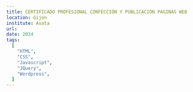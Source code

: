 ```yaml
---
title: CERTIFICADO PROFESIONAL CONFECCIÓN Y PUBLICACIÓN PAGINAS WEB
location: Gijón
institute: Asata
url:
date: 2024
tags:
  [
    "HTML",
    "CSS",
    "Javascript",
    "JQuery",
    "Wordpress",
  ]
---
```

